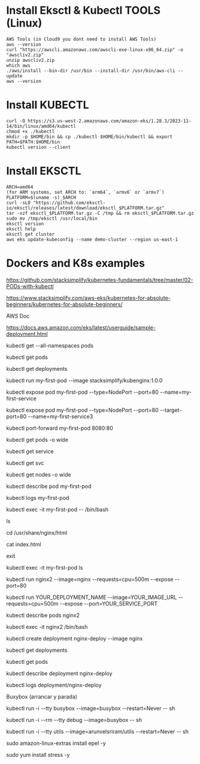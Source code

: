 # Install Eksctl & Kubectl TOOLS (Linux)
```
AWS Tools (in Cloud9 you dont need to install AWS Tools) 
aws --version
curl "https://awscli.amazonaws.com/awscli-exe-linux-x86_64.zip" -o "awscliv2.zip"
unzip awscliv2.zip
which aws 
./aws/install --bin-dir /usr/bin --install-dir /usr/bin/aws-cli --update 
aws --version
```
# Install KUBECTL 
```
curl -O https://s3.us-west-2.amazonaws.com/amazon-eks/1.28.3/2023-11-14/bin/linux/amd64/kubectl
chmod +x ./kubectl 
mkdir -p $HOME/bin && cp ./kubectl $HOME/bin/kubectl && export PATH=$PATH:$HOME/bin 
kubectl version --client
```
# Install EKSCTL 
```
ARCH=amd64
(for ARM systems, set ARCH to: `arm64`, `armv6` or `armv7`)
PLATFORM=$(uname -s)_$ARCH
curl -sLO "https://github.com/eksctl-io/eksctl/releases/latest/download/eksctl_$PLATFORM.tar.gz"
tar -xzf eksctl_$PLATFORM.tar.gz -C /tmp && rm eksctl_$PLATFORM.tar.gz
sudo mv /tmp/eksctl /usr/local/bin
eksctl version 
eksctl help
eksctl get cluster
aws eks update-kubeconfig --name demo-cluster --region us-east-1
```

# Dockers and K8s examples

https://github.com/stacksimplify/kubernetes-fundamentals/tree/master/02-PODs-with-kubectl

https://www.stacksimplify.com/aws-eks/kubernetes-for-absolute-beginners/kubernetes-for-absolute-beginners/

AWS Doc

https://docs.aws.amazon.com/eks/latest/userguide/sample-deployment.html

kubectl get --all-namespaces pods

kubectl get pods

kubectl get deployments

kubectl run my-first-pod --image stacksimplify/kubenginx:1.0.0

kubectl expose pod my-first-pod  --type=NodePort --port=80 --name=my-first-service

kubectl expose pod my-first-pod  --type=NodePort --port=80 --target-port=80 --name=my-first-service3

kubectl port-forward my-first-pod 8080:80

kubectl get pods -o wide

kubectl get service

kubectl get svc

kubectl get nodes -o wide

kubectl describe pod my-first-pod 

kubectl logs my-first-pod

kubectl exec -it my-first-pod -- /bin/bash

  ls
  
  cd /usr/share/nginx/html
  
  cat index.html
  
  exit
  
  
kubectl exec -it my-first-pod ls


kubectl run nginx2 --image=nginx --requests=cpu=500m --expose --port=80

kubectl run YOUR_DEPLOYMENT_NAME --image=YOUR_IMAGE_URL --requests=cpu=500m --expose --port=YOUR_SERVICE_PORT

kubectl describe pods nginx2

kubectl exec -it nginx2 /bin/bash


kubectl create deployment nginx-deploy --image nginx

kubectl get deployments

kubectl get pods

kubectl describe deployment nginx-deploy

kubectl logs deployment/nginx-deploy

Buxybox (arrancar y parada)

kubectl run -i --tty busybox --image=busybox --restart=Never -- sh

kubectl run -i --rm --tty debug --image=busybox -- sh

kubectl run -i --tty utils --image=arunvelsriram/utils --restart=Never -- sh

sudo amazon-linux-extras install epel -y

sudo yum install stress -y


